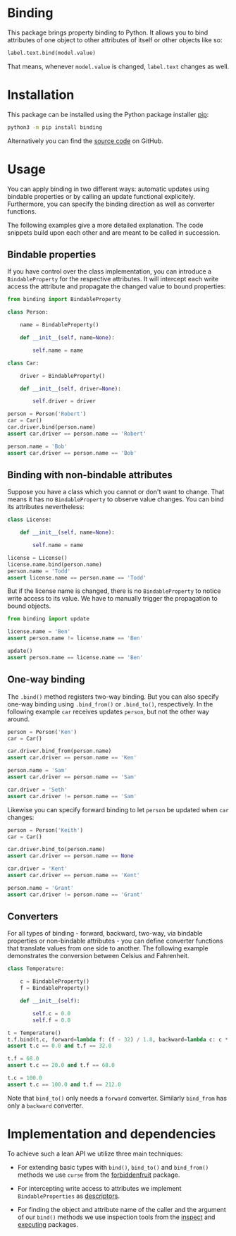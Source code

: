 # Binding

This package brings property binding to Python.
It allows you to bind attributes of one object to other attributes of itself or other objects like so:

```Python
label.text.bind(model.value)
```

That means, whenever `model.value` is changed, `label.text` changes as well.

# Installation

This package can be installed using the Python package installer [pip](https://pypi.org/project/pip/):

```bash
python3 -m pip install binding
```

Alternatively you can find the [source code](https://github.com/zauberzeug/binding) on GitHub.

# Usage

You can apply binding in two different ways: automatic updates using bindable properties or by calling an update functional explicitely.
Furthermore, you can specify the binding direction as well as converter functions.

The following examples give a more detailed explanation.
The code snippets build upon each other and are meant to be called in succession.

## Bindable properties

If you have control over the class implementation, you can introduce a `BindableProperty` for the respective attributes. It will intercept each write access the attribute and propagate the changed value to bound properties:

```python
from binding import BindableProperty

class Person:

    name = BindableProperty()

    def __init__(self, name=None):

        self.name = name

class Car:

    driver = BindableProperty()

    def __init__(self, driver=None):

        self.driver = driver

person = Person('Robert')
car = Car()
car.driver.bind(person.name)
assert car.driver == person.name == 'Robert'

person.name = 'Bob'
assert car.driver == person.name == 'Bob'
```

## Binding with non-bindable attributes

Suppose you have a class which you cannot or don't want to change.
That means it has no `BindableProperty` to observe value changes.
You can bind its attributes nevertheless:

```python
class License:

    def __init__(self, name=None):

        self.name = name

license = License()
license.name.bind(person.name)
person.name = 'Todd'
assert license.name == person.name == 'Todd'
```

But if the license name is changed, there is no `BindableProperty` to notice write access to its value.
We have to manually trigger the propagation to bound objects.

```python
from binding import update

license.name = 'Ben'
assert person.name != license.name == 'Ben'

update()
assert person.name == license.name == 'Ben'
```

## One-way binding

The `.bind()` method registers two-way binding.
But you can also specify one-way binding using `.bind_from()` or `.bind_to()`, respectively.
In the following example `car` receives updates `person`, but not the other way around.

```python
person = Person('Ken')
car = Car()

car.driver.bind_from(person.name)
assert car.driver == person.name == 'Ken'

person.name = 'Sam'
assert car.driver == person.name == 'Sam'

car.driver = 'Seth'
assert car.driver != person.name == 'Sam'
```

Likewise you can specify forward binding to let `person` be updated when `car` changes:

```python
person = Person('Keith')
car = Car()

car.driver.bind_to(person.name)
assert car.driver == person.name == None

car.driver = 'Kent'
assert car.driver == person.name == 'Kent'

person.name = 'Grant'
assert car.driver != person.name == 'Grant'
```

## Converters

For all types of binding - forward, backward, two-way, via bindable properties or non-bindable attributes - you can define converter functions that translate values from one side to another.
The following example demonstrates the conversion between Celsius and Fahrenheit.

```python
class Temperature:

    c = BindableProperty()
    f = BindableProperty()

    def __init__(self):

        self.c = 0.0
        self.f = 0.0

t = Temperature()
t.f.bind(t.c, forward=lambda f: (f - 32) / 1.8, backward=lambda c: c * 1.8 + 32)
assert t.c == 0.0 and t.f == 32.0

t.f = 68.0
assert t.c == 20.0 and t.f == 68.0

t.c = 100.0
assert t.c == 100.0 and t.f == 212.0
```

Note that `bind_to()` only needs a `forward` converter.
Similarly `bind_from` has only a `backward` converter.

# Implementation and dependencies

To achieve such a lean API we utilize three main techniques:

- For extending basic types with `bind()`, `bind_to()` and `bind_from()` methods we use `curse` from the [forbiddenfruit](https://pypi.org/project/forbiddenfruit/) package.

- For intercepting write access to attributes we implement `BindableProperties` as [descriptors](https://docs.python.org/3/howto/descriptor.html).

- For finding the object and attribute name of the caller and the argument of our `bind()` methods we use inspection tools from the [inspect](https://docs.python.org/3/library/inspect.html) and [executing](https://pypi.org/project/executing/) packages.
